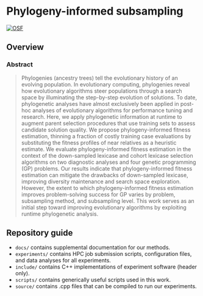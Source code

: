 # Phylogeny-informed subsampling

<!-- TODO - Badges! -->
<!-- [![supplemental](https://img.shields.io/badge/go%20to-supplemental%20material-ff69b4)](https://lalejini.com/GPTP-2023-phylogeny-informed-evaluation/bookdown/book/) -->
<!-- [![DOI](https://zenodo.org/badge/569026105.svg)](https://zenodo.org/badge/latestdoi/569026105) -->
[![OSF](https://img.shields.io/badge/data%20%40%20OSF-10.17605%2FOSF.IO%2FH3F52-blue)](https://osf.io/h3f52/)

## Overview

### Abstract

> Phylogenies (ancestry trees) tell the evolutionary history of an evolving population.
  In evolutionary computing, phylogenies reveal how evolutionary algorithms steer populations through a search space by illuminating the step-by-step evolution of solutions.
  To date, phylogenetic analyses have almost exclusively been applied in post-hoc analyses of evolutionary algorithms for performance tuning and research.
  Here, we apply phylogenetic information at runtime to augment parent selection procedures that use training sets to assess candidate solution quality.
  We propose phylogeny-informed fitness estimation, thinning a fraction of costly training case evaluations by substituting the fitness profiles of near relatives as a heuristic estimate.
  We evaluate phylogeny-informed fitness estimation in the context of the down-sampled lexicase and cohort lexicase selection algorithms on two diagnostic analyses and four genetic programming (GP) problems.
  Our results indicate that phylogeny-informed fitness estimation can mitigate the drawbacks of down-sampled lexicase, improving diversity maintenance and search space exploration.
  However, the extent to which phylogeny-informed fitness estimation improves problem-solving success for GP varies by problem, subsampling method, and subsampling level.
  This work serves as an initial step toward improving evolutionary algorithms by exploiting runtime phylogenetic analysis.

## Repository guide

- `docs/` contains supplemental documentation for our methods.
- `experiments/` contains HPC job submission scripts, configuration files, and data analyses for all experiments.
- `include/` contains C++ implementations of experiment software (header only).
- `scripts/` contains generically useful scripts used in this work.
- `source/` contains .cpp files that can be compiled to run our experiments.

